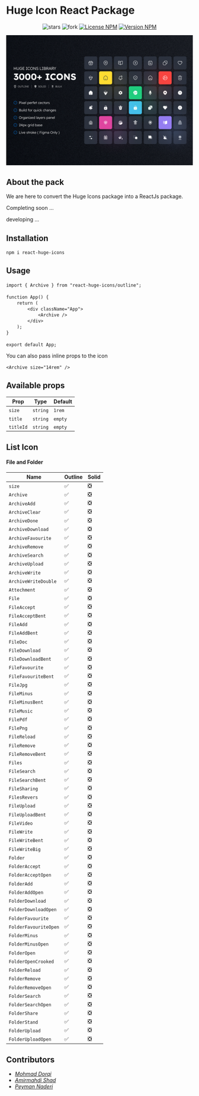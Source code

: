 
# Huge Icon React Package

<div align="center">

![stars](https://img.shields.io/github/stars/zero-icons/huge-icons?color=gold&style=flat)
![fork](https://img.shields.io/github/forks/zero-icons/huge-icons?color=purple&style=flat)
[![License NPM](https://img.shields.io/npm/l/react-huge-icons?color=green&style=flat)](https://www.npmjs.com/package/react-huge-icons)
[![Version NPM](https://img.shields.io/npm/v/react-huge-icons?color=blue&style=flat)](https://www.npmjs.com/package/react-huge-icons)


![](cover.jpg)


</div>

## About the pack

We are here to convert the Huge Icons package into a ReactJs package.

Completing soon ...

developing ...

## Installation

    npm i react-huge-icons

## Usage

```JSX
import { Archive } from "react-huge-icons/outline";

function App() {
	return (
		<div className="App">
			<Archive />
		</div>
	);
}

export default App;
```
You can also pass inline props to the icon

```JSX
<Archive size="14rem" />
```
## Available props

|Prop                    |Type                           | Default                 |
|------------------------|-------------------------------|-------------------------|
|`size`                  |`string`                       |`1rem`                   |
|`title`                 |`string`                       |`empty`                  |
|`titleId`               |`string`                       |`empty`                  |

## List Icon

#### File and Folder

|Name                                |Outline |Solid   |
|------------------------------------|--------|--------|
|`size`                              |✅      |❎     |
|`Archive`                           |✅      |❎     |
|`ArchiveAdd`                        |✅      |❎     |
|`ArchiveClear`                      |✅      |❎     |
|`ArchiveDone`                       |✅      |❎     |
|`ArchiveDownload`                   |✅      |❎     |
|`ArchiveFavourite`                  |✅      |❎     |
|`ArchiveRemove`                     |✅      |❎     |
|`ArchiveSearch`                     |✅      |❎     |
|`ArchiveUpload`                     |✅      |❎     |
|`ArchiveWrite`                      |✅      |❎     |
|`ArchiveWriteDouble`                |✅      |❎     |
|`Attechment`                        |✅      |❎     |
|`File`                              |✅      |❎     |
|`FileAccept`                        |✅      |❎     |
|`FileAcceptBent`                    |✅      |❎     |
|`FileAdd`                           |✅      |❎     |
|`FileAddBent`                       |✅      |❎     |
|`FileDoc`                           |✅      |❎     |
|`FileDownload`                      |✅      |❎     |
|`FileDownloadBent`                  |✅      |❎     |
|`FileFavourite`                     |✅      |❎     |
|`FileFavouriteBent`                 |✅      |❎     |
|`FileJpg`                           |✅      |❎     |
|`FileMinus`                         |✅      |❎     |
|`FileMinusBent`                     |✅      |❎     |
|`FileMusic`                         |✅      |❎     |
|`FilePdf`                           |✅      |❎     |
|`FilePng`                           |✅      |❎     |
|`FileReload`                        |✅      |❎     |
|`FileRemove`                        |✅      |❎     |
|`FileRemoveBent`                    |✅      |❎     |
|`Files`                             |✅      |❎     |
|`FileSearch`                        |✅      |❎     |
|`FileSearchBent`                    |✅      |❎     |
|`FileSharing`                       |✅      |❎     |
|`FilesRevers`                       |✅      |❎     |
|`FileUpload`                        |✅      |❎     |
|`FileUploadBent`                    |✅      |❎     |
|`FileVideo`                         |✅      |❎     |
|`FileWrite`                         |✅      |❎     |
|`FileWriteBent`                     |✅      |❎     |
|`FileWriteBig`                      |✅      |❎     |
|`Folder`                            |✅      |❎     |
|`FolderAccept`                      |✅      |❎     |
|`FolderAcceptOpen`                  |✅      |❎     |
|`FolderAdd`                         |✅      |❎     |
|`FolderAddOpen`                     |✅      |❎     |
|`FolderDownload`                    |✅      |❎     |
|`FolderDownloadOpen`                |✅      |❎     |
|`FolderFavourite`                   |✅      |❎     |
|`FolderFavouriteOpen`               |✅      |❎     |
|`FolderMinus`                       |✅      |❎     |
|`FolderMinusOpen`                   |✅      |❎     |
|`FolderOpen`                        |✅      |❎     |
|`FolderOpenCrooked`                 |✅      |❎     |
|`FolderReload`                      |✅      |❎     |
|`FolderRemove`                      |✅      |❎     |
|`FolderRemoveOpen`                  |✅      |❎     |
|`FolderSearch`                      |✅      |❎     |
|`FolderSearchOpen`                  |✅      |❎     |
|`FolderShare`                       |✅      |❎     |
|`FolderStand`                       |✅      |❎     |
|`FolderUpload`                      |✅      |❎     |
|`FolderUploadOpen`                  |✅      |❎     |

## Contributors

- *[Mohmad Dorqi](https://github.com/mohmad-dorqi)*
- *[Amirmahdi Shad](https://github.com/AmirMahdi-Shad)*
- *[Peyman Naderi](https://github.com/peymanath)*
